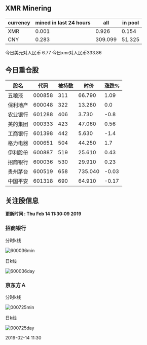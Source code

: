 ## XMR Minering

|currency|mined in last 24 hours|all|in pool|
|---|---|---|---|
|XMR|0.001|0.926|0.154|
|CNY|0.283|309.099|51.325|

今日美元对人民币 6.77	今日xmr对人民币333.86


## 今日重仓股 

|股名|代码|被持数|时价|涨跌%|
|---|---|---|---|---|
|五粮液|000858|311|66.790|1.09|
|保利地产|600048|322|13.280|0.0|
|农业银行|601288|406|3.730|-0.8|
|美的集团|000333|423|47.060|0.56|
|工商银行|601398|442|5.630|-1.4|
|格力电器|000651|504|44.250|1.7|
|伊利股份|600887|519|25.610|0.43|
|招商银行|600036|530|29.910|0.23|
|贵州茅台|600519|658|735.040|-0.03|
|中国平安|601318|690|64.910|-0.17|

## 关注股信息
**更新时间 : Thu Feb 14 11:30:09 2019**
### 招商银行 
分时k线

![600036min](http://image.sinajs.cn/newchart/min/n/sh600036.gif)

日k线

![600036day](http://image.sinajs.cn/newchart/daily/n/sh600036.gif)

### 京东方Ａ 
分时k线

![000725min](http://image.sinajs.cn/newchart/min/n/sz000725.gif)

日k线

![000725day](http://image.sinajs.cn/newchart/daily/n/sz000725.gif)

2019-02-14 11:30